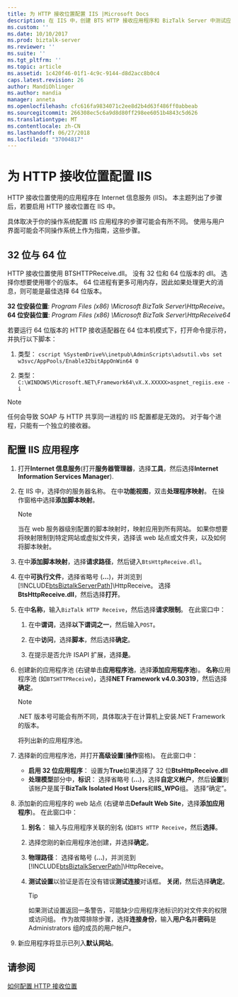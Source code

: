 ```yaml
---
title: 为 HTTP 接收位置配置 IIS |Microsoft Docs
description: 在 IIS 中，创建 BTS HTTP 接收应用程序和 BizTalk Server 中测试应用程序池设置
ms.custom: ''
ms.date: 10/10/2017
ms.prod: biztalk-server
ms.reviewer: ''
ms.suite: ''
ms.tgt_pltfrm: ''
ms.topic: article
ms.assetid: 1c420f46-01f1-4c9c-9144-d8d2acc8b0c4
caps.latest.revision: 26
author: MandiOhlinger
ms.author: mandia
manager: anneta
ms.openlocfilehash: cfc616fa9834071c2ee8d2b4d63f486ff0abbeab
ms.sourcegitcommit: 266308ec5c6a9d8d80ff298ee6051b4843c5d626
ms.translationtype: MT
ms.contentlocale: zh-CN
ms.lasthandoff: 06/27/2018
ms.locfileid: "37004817"
---
```

# <a name="configure-iis-for-an-http-receive-location"></a>为 HTTP 接收位置配置 IIS
HTTP 接收位置使用的应用程序在 Internet 信息服务 (IIS)。 本主题列出了步骤后，若要启用 HTTP 接收位置在 IIS 中。 

具体取决于你的操作系统配置 IIS 应用程序的步骤可能会有所不同。 使用与用户界面可能会不同操作系统上作为指南，这些步骤。
  
## <a name="32-bit-vs-64-bit"></a>32 位与 64 位

HTTP 接收位置使用 BTSHTTPReceive.dll。 没有 32 位和 64 位版本的 dll。 选择你想要使用哪个的版本。 64 位进程有更多可用内存，因此如果处理更大的消息，则可能是最佳选择 64 位版本。 

**32 位安装位置**: *Program Files (x86) \Microsoft BizTalk Server\HttpReceive*。
**64 位安装位置**: *Program Files (x86) \Microsoft BizTalk Server\HttpReceive64*

若要运行 64 位版本的 HTTP 接收适配器在 64 位本机模式下，打开命令提示符，并执行以下脚本：  

1. 类型： `cscript %SystemDrive%\inetpub\AdminScripts\adsutil.vbs set w3svc/AppPools/Enable32bitAppOnWin64 0`  

2. 类型： `C:\WINDOWS\Microsoft.NET\Framework64\vX.X.XXXXX>aspnet_regiis.exe -i`  
  
> [!NOTE]
>  任何会导致 SOAP 与 HTTP 共享同一进程的 IIS 配置都是无效的。 对于每个进程，只能有一个独立的接收器。  
  
##  <a name="configure-the-iis-application"></a>配置 IIS 应用程序
  
1. 打开**Internet 信息服务**(打开**服务器管理器**，选择**工具**，然后选择**Internet Information Services Manager**). 
  
2. 在 IIS 中，选择你的服务器名称。 在中**功能视图**，双击**处理程序映射**。 在操作窗格中选择**添加脚本映射**。  
  
   > [!NOTE]
   >  当在 web 服务器级别配置的脚本映射时，映射应用到所有网站。 如果你想要将映射限制到特定网站或虚拟文件夹，选择该 web 站点或文件夹，以及如何将脚本映射。  
  
3. 在中**添加脚本映射**，选择**请求路径**，然后键入`BtsHttpReceive.dll`。  
  
4. 在中**可执行文件**，选择省略号 (**...**)，并浏览到[!INCLUDE[btsBiztalkServerPath](../includes/btsbiztalkserverpath-md.md)]\HttpReceive。 选择**BtsHttpReceive.dll**，然后选择**打开**。  
  
5. 在中**名称**，输入`BizTalk HTTP Receive`，然后选择**请求限制**。 在此窗口中：
  
   1. 在中**谓词**，选择**以下谓词之一**，然后输入`POST`。  
  
   2. 在中**访问**，选择**脚本**，然后选择**确定**。  
  
   3. 在提示是否允许 ISAPI 扩展，选择**是**。  
  
6. 创建新的应用程序池 (右键单击**应用程序池**，选择**添加应用程序池**)。 **名称**应用程序池 (如`BTSHTTPReceive`)，选择**NET Framework v4.0.30319**，然后选择**确定**。  
  
    > [!NOTE]
    >  .NET 版本号可能会有所不同，具体取决于在计算机上安装.NET Framework 的版本。  
  
     将列出新的应用程序池。  
  
7. 选择新的应用程序池，并打开**高级设置**(**操作**窗格)。 在此窗口中：

    - **启用 32 位应用程序**： 设置为**True**如果选择了 32 位**BtsHttpReceive.dll**
    - **处理模型**部分中，**标识**： 选择省略号 (**...**)，选择**自定义帐户**，然后**设置**到该帐户是属于**BizTalk Isolated Host Users**和**IIS_WPG**组。 选择“确定”。 
  
8. 添加新的应用程序的 web 站点 (右键单击**Default Web Site**，选择**添加应用程序**)。 在此窗口中：
  
   1. **别名**： 输入与应用程序关联的别名 (如`BTS HTTP Receive`，然后**选择**。  
   2. 选择您刚的新应用程序池创建，并选择**确定**。  
   3. **物理路径**： 选择省略号 (**...**)，并浏览到[!INCLUDE[btsBiztalkServerPath](../includes/btsbiztalkserverpath-md.md)]\HttpReceive。  
   4. **测试设置**以验证是否在没有错误**测试连接**对话框。 **关闭**，然后选择**确定**。  
  
      > [!TIP]
      > 如果测试设置返回一条警告，可能缺少应用程序池标识的对文件夹的权限或访问组。 作为故障排除步骤，选择**连接身份**，输入**用户名**并**密码**是 Administrators 组的成员的用户帐户。 

9. 新应用程序将显示已列入**默认网站**。  
  
## <a name="see-also"></a>请参阅  
 [如何配置 HTTP 接收位置](../core/how-to-configure-an-http-receive-location.md)
